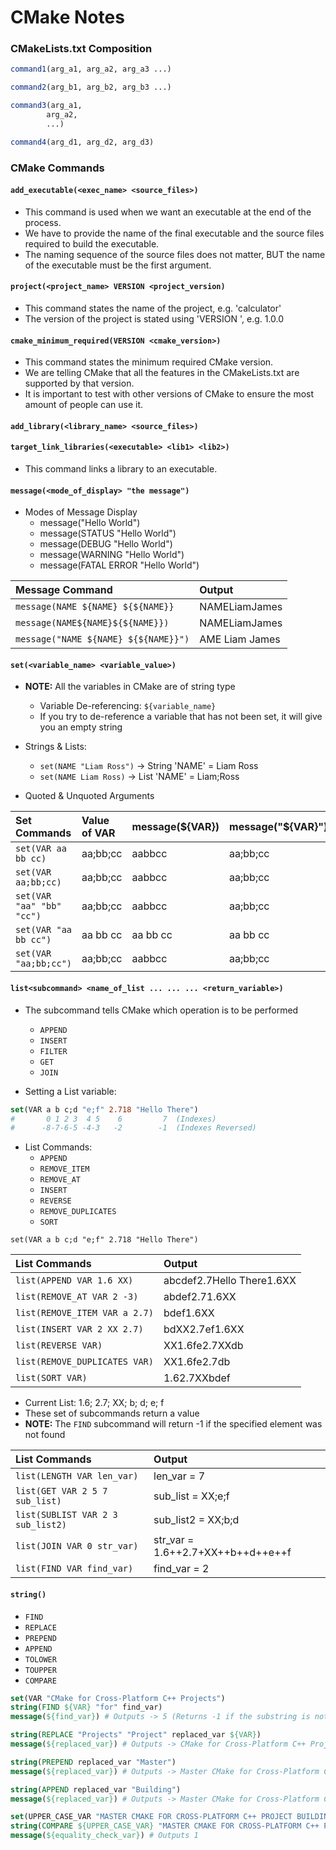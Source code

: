 # CMake Notes

### CMakeLists.txt Composition
```cmake
command1(arg_a1, arg_a2, arg_a3 ...)

command2(arg_b1, arg_b2, arg_b3 ...)

command3(arg_a1,
        arg_a2,
        ...)

command4(arg_d1, arg_d2, arg_d3)
```

### CMake Commands
#### `add_executable(<exec_name> <source_files>)`

- This command is used when we want an executable at the end of the process.
- We have to provide the name of the final executable and the source files required to build the executable.
- The naming sequence of the source files does not matter, BUT the name of the executable must be the first argument.

#### `project(<project_name> VERSION <project_version)`
- This command states the name of the project, e.g. 'calculator'
- The version of the project is stated using 'VERSION <version>', e.g. 1.0.0

#### `cmake_minimum_required(VERSION <cmake_version>)`
- This command states the minimum required CMake version.
- We are telling CMake that all the features in the CMakeLists.txt are supported by that version.
- It is important to test with other versions of CMake to ensure the most amount of people can use it.

#### `add_library(<library_name> <source_files>)`

#### `target_link_libraries(<executable> <lib1> <lib2>)`
- This command links a library to an executable.

#### `message(<mode_of_display> "the message")`
- Modes of Message Display
  - message("Hello World")
  - message(STATUS "Hello World")
  - message(DEBUG "Hello World")
  - message(WARNING "Hello World")
  - message(FATAL ERROR "Hello World")
    
| Message Command                      | Output         |
|:-------------------------------------|:---------------|
| `message(NAME ${NAME} ${${NAME}}`    | NAMELiamJames  |
| `message(NAME${NAME}${${NAME}})`     | NAMELiamJames  |
| `message("NAME ${NAME} ${${NAME}}")` | AME Liam James |

#### `set(<variable_name> <variable_value>)`
- **NOTE:** All the variables in CMake are of string type
  - Variable De-referencing: `${variable_name}`
  - If you try to de-reference a variable that has not been set, it will give you an empty string

- Strings & Lists:
  - `set(NAME "Liam Ross")` -> String 'NAME' = Liam Ross
  - `set(NAME Liam Ross)`   -> List 'NAME' = Liam;Ross

- Quoted & Unquoted Arguments

| Set Commands              | Value of VAR | message(${VAR}) | message("${VAR}") |
|:--------------------------|:-------------|:----------------|:------------------|
| `set(VAR aa bb cc)`       | aa;bb;cc     | aabbcc          | aa;bb;cc          |
| `set(VAR aa;bb;cc)`       | aa;bb;cc     | aabbcc          | aa;bb;cc          |
| `set(VAR "aa" "bb" "cc")` | aa;bb;cc     | aabbcc          | aa;bb;cc          |
| `set(VAR "aa bb cc")`     | aa bb cc     | aa bb cc        | aa bb cc          |
| `set(VAR "aa;bb;cc")`     | aa;bb;cc     | aabbcc          | aa;bb;cc          |

#### `list<subcommand> <name_of_list ... ... ... <return_variable>)`
- The subcommand tells CMake which operation is to be performed
  - `APPEND`
  - `INSERT`
  - `FILTER`
  - `GET`
  - `JOIN`
  
- Setting a List variable:
```cmake
set(VAR a b c;d "e;f" 2.718 "Hello There")
#       0 1 2 3  4 5    6         7  (Indexes)
#      -8-7-6-5 -4-3   -2        -1  (Indexes Reversed)
```

- List Commands:
  - `APPEND`
  - `REMOVE_ITEM`
  - `REMOVE_AT`
  - `INSERT`
  - `REVERSE`
  - `REMOVE_DUPLICATES`
  - `SORT`

`set(VAR a b c;d "e;f" 2.718 "Hello There")`

| List Commands                 | Output                    |
|:------------------------------|:--------------------------|
| `list(APPEND VAR 1.6 XX)`     | abcdef2.7Hello There1.6XX |
| `list(REMOVE_AT VAR 2 -3)`    | abdef2.71.6XX             |
| `list(REMOVE_ITEM VAR a 2.7)` | bdef1.6XX                 |
| `list(INSERT VAR 2 XX 2.7)`   | bdXX2.7ef1.6XX            |
| `list(REVERSE VAR)`           | XX1.6fe2.7XXdb            |
| `list(REMOVE_DUPLICATES VAR)` | XX1.6fe2.7db              |
| `list(SORT VAR)`              | 1.62.7XXbdef              |

- Current List: 1.6; 2.7; XX; b; d; e; f 
- These set of subcommands return a value
- **NOTE:** The `FIND` subcommand will return -1 if the specified element was not found

| List Commands                     | Output                            |
|:----------------------------------|:----------------------------------|
| `list(LENGTH VAR len_var)`        | len_var = 7                       |
| `list(GET VAR 2 5 7 sub_list)`    | sub_list = XX;e;f                 |
| `list(SUBLIST VAR 2 3 sub_list2)` | sub_list2 = XX;b;d                |
| `list(JOIN VAR 0 str_var)`        | str_var = 1.6++2.7+XX++b++d++e++f |
| `list(FIND VAR find_var)`         | find_var = 2                      |

#### `string()`
- `FIND`
- `REPLACE`
- `PREPEND`
- `APPEND`
- `TOLOWER`
- `TOUPPER`
- `COMPARE`

```cmake
set(VAR "CMake for Cross-Platform C++ Projects")
string(FIND ${VAR} "for" find_var)
message(${find_var}) # Outputs -> 5 (Returns -1 if the substring is not found)

string(REPLACE "Projects" "Project" replaced_var ${VAR})
message(${replaced_var}) # Outputs -> CMake for Cross-Platform C++ Project

string(PREPEND replaced_var "Master")
message(${replaced_var}) # Outputs -> Master CMake for Cross-Platform C++ Project

string(APPEND replaced_var "Building")
message(${replaced_var}) # Outputs -> Master CMake for Cross-Platform C++ Project Building

set(UPPER_CASE_VAR "MASTER CMAKE FOR CROSS-PLATFORM C++ PROJECT BUILDING")
string(COMPARE ${UPPER_CASE_VAR} "MASTER CMAKE FOR CROSS-PLATFORM C++ PROJECT BUILDING" equality_check_var)
message(${equality_check_var}) # Outputs 1
```

